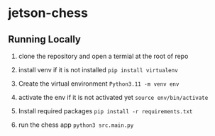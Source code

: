 # jetson-chess

## Running Locally

1. clone the repository and open a termial at the root of repo
2. install venv if it is not installed
`pip install virtualenv`

3. Create the virtual environment
`Python3.11 -m venv env`

4. activate the env if it is not activated yet
`source env/bin/activate`

5. Install required packages
`pip install -r requirements.txt`

6. run the chess app
`python3 src.main.py`
